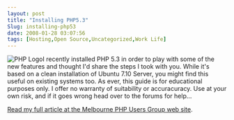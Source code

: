 ```yaml
---
layout: post
title: "Installing PHP5.3"
Slug: installing-php53
date: 2008-01-28 03:07:56
tags: [Hosting,Open Source,Uncategorized,Work Life]
---
```

![PHP Logo](https://bendechrai.com/wp-content/uploads/2008/01/php-med-trans-light.gif "PHP Logo")I recently installed PHP 5.3 in order to play with some of the new features and thought I'd share the steps I took with you. While it's based on a clean installation of Ubuntu 7.10 Server, you might find this useful on existing systems too. As ever, this guide is for educational purposes only. I offer no warranty of suitability or accuracuracy. Use at your own risk, and if it goes wrong head over to the forums for help...

[Read my full article at the Melbourne PHP Users Group web site](http://www.phpmelb.org/index.php?option=com_content&view=article&id=69:installing-php-53&Itemid=1).
